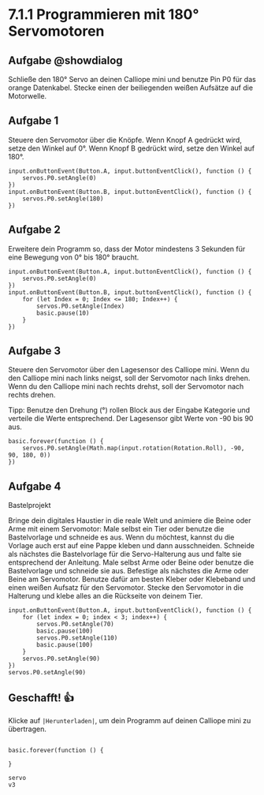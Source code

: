 # 7.1.1 Programmieren mit 180° Servomotoren

## Aufgabe @showdialog
Schließe den 180° Servo an deinen Calliope mini und benutze Pin P0 für das orange Datenkabel.
Stecke einen der beiliegenden weißen Aufsätze auf die Motorwelle.


## Aufgabe 1

Steuere den Servomotor über die Knöpfe.
Wenn Knopf A gedrückt wird, setze den Winkel auf 0°.
Wenn Knopf B gedrückt wird, setze den Winkel auf 180°. 

```blocks
input.onButtonEvent(Button.A, input.buttonEventClick(), function () {
    servos.P0.setAngle(0)
})
input.onButtonEvent(Button.B, input.buttonEventClick(), function () {
    servos.P0.setAngle(180)
})

```

## Aufgabe 2

Erweitere dein Programm so, dass der Motor mindestens 3 Sekunden für eine Bewegung von 0° bis 180° braucht.

```blocks
input.onButtonEvent(Button.A, input.buttonEventClick(), function () {
    servos.P0.setAngle(0)
})
input.onButtonEvent(Button.B, input.buttonEventClick(), function () {
    for (let Index = 0; Index <= 180; Index++) {
        servos.P0.setAngle(Index)
        basic.pause(10)
    }
})

```

## Aufgabe 3

Steuere den Servomotor über den Lagesensor des Calliope mini. 
Wenn du den Calliope mini nach links neigst, soll der Servomotor nach links drehen. 
Wenn du den Calliope mini nach rechts drehst, soll der Servomotor nach rechts drehen.

Tipp: Benutze den Drehung (°) rollen Block aus der Eingabe Kategorie und verteile die Werte entsprechend. Der Lagesensor gibt Werte von -90 bis 90 aus. 


```blocks
basic.forever(function () {
    servos.P0.setAngle(Math.map(input.rotation(Rotation.Roll), -90, 90, 180, 0))
})

```

## Aufgabe 4

Bastelprojekt

Bringe dein digitales Haustier in die reale Welt und animiere die Beine oder Arme mit einem Servomotor: 
Male selbst ein Tier oder benutze die Bastelvorlage und schneide es aus. Wenn du möchtest, kannst du die Vorlage auch erst auf eine Pappe kleben und dann ausschneiden.
Schneide als nächstes die Bastelvorlage für die Servo-Halterung aus und falte sie entsprechend der Anleitung. 
Male selbst Arme oder Beine oder benutze die Bastelvorlage und schneide sie aus. 
Befestige als nächstes die Arme oder Beine am Servomotor. Benutze dafür am besten Kleber oder Klebeband und einen weißen Aufsatz für den Servomotor. 
Stecke den Servomotor in die Halterung und klebe alles an die Rückseite von deinem Tier.


```blocks
input.onButtonEvent(Button.A, input.buttonEventClick(), function () {
    for (let index = 0; index < 3; index++) {
        servos.P0.setAngle(70)
        basic.pause(100)
        servos.P0.setAngle(110)
        basic.pause(100)
    }
    servos.P0.setAngle(90)
})
servos.P0.setAngle(90)
```

## Geschafft! 👍
Klicke auf ``|Herunterladen|``, um dein Programm auf deinen Calliope mini zu übertragen.


```ghost
```


```template
basic.forever(function () {

}
```

```package
servo
v3
```